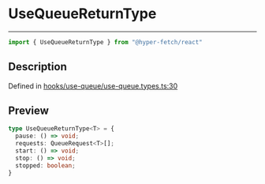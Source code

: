 

# UseQueueReturnType

<div class="api-docs__separator" data-reactroot="">

---

</div><div class="api-docs__import" data-reactroot="">

```ts
import { UseQueueReturnType } from "@hyper-fetch/react"
```

</div><div class="api-docs__section">

## Description

</div><div class="api-docs__description"><span class="api-docs__do-not-parse">



</span></div><p class="api-docs__definition">

Defined in [hooks/use-queue/use-queue.types.ts:30](https://github.com/BetterTyped/hyper-fetch/blob/4197368e/packages/react/src/hooks/use-queue/use-queue.types.ts#L30)

</p><div class="api-docs__section">

## Preview

</div><div class="api-docs__preview type">

```ts
type UseQueueReturnType<T> = {
  pause: () => void; 
  requests: QueueRequest<T>[]; 
  start: () => void; 
  stop: () => void; 
  stopped: boolean; 
}
```

</div>